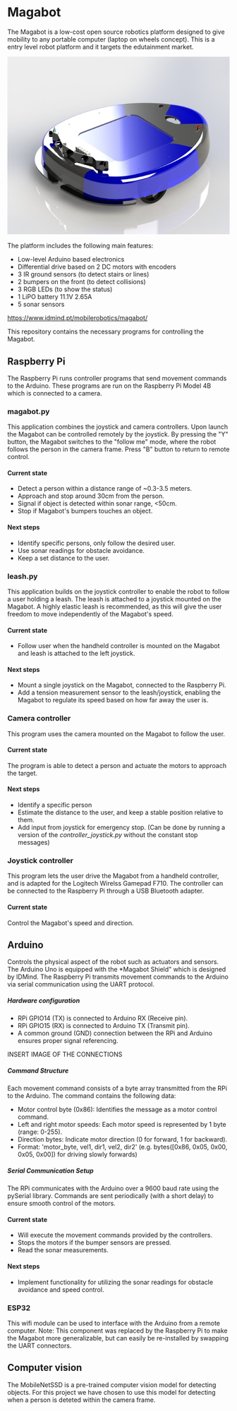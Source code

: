 # Magabot
The Magabot is a low-cost open source robotics platform designed to give mobility to any portable computer (laptop on wheels concept). This is a entry level robot platform and it targets the edutainment market.

![Magabot](images/MAGA_02s.jpg)

The platform includes the following main features:

- Low-level Arduino based electronics
- Differential drive based on 2 DC motors with encoders
- 3 IR ground sensors (to detect stairs or lines)
- 2 bumpers on the front (to detect collisions)
- 3 RGB LEDs (to show the status)
- 1 LiPO battery 11.1V 2.65A
- 5 sonar sensors

https://www.idmind.pt/mobilerobotics/magabot/

This repository contains the necessary programs for controlling the Magabot.


## Raspberry Pi
The Raspberry Pi runs controller programs that send movement commands to the Arduino.
These programs are run on the Raspberry Pi Model 4B which is connected to a camera.


### magabot.py
This application combines the joystick and camera controllers.
Upon launch the Magabot can be controlled remotely by the joystick.
By pressing the "Y" button, the Magabot switches to the "follow me" mode, where the robot follows the person in the camera frame.
Press "B" button to return to remote control.


#### Current state
- Detect a person within a distance range of ~0.3-3.5 meters.
- Approach and stop around 30cm from the person.
- Signal if object is detected within sonar range, <50cm.
- Stop if Magabot's bumpers touches an object.

#### Next steps
- Identify specific persons, only follow the desired user.
- Use sonar readings for obstacle avoidance.
- Keep a set distance to the user.

### leash.py
This application builds on the joystick controller to enable the robot to follow a user holding a leash.
The leash is attached to a joystick mounted on the Magabot.
A highly elastic leash is recommended, as this will give the user freedom to move independently of the Magabot's speed.


#### Current state
- Follow user when the handheld controller is mounted on the Magabot and leash is attached to the left joystick.

#### Next steps
- Mount a single joystick on the Magabot, connected to the Raspberry Pi.
- Add a tension measurement sensor to the leash/joystick, enabling the Magabot to regulate its speed based on how far away the user is.
  

### Camera controller
This program uses the camera mounted on the Magabot to follow the user.

#### Current state
The program is able to detect a person and actuate the motors to approach the target.

#### Next steps
- Identify a specific person
- Estimate the distance to the user, and keep a stable position relative to them.
- Add input from joystick for emergency stop. (Can be done by running a version of the *controller_joystick.py* without the constant stop messages)


### Joystick controller
This program lets the user drive the Magabot from a handheld controller, and is adapted for the Logitech Wirelss Gamepad F710.
The controller can be connected to the Raspberry Pi through a USB Bluetooth adapter.

#### Current state
Control the Magabot's speed and direction.


## Arduino
Controls the physical aspect of the robot such as actuators and sensors.
The Arduino Uno is equipped with the *Magabot Shield" which is designed by IDMind.
The Raspberry Pi transmits movement commands to the Arduino via serial communication using the UART protocol. 

##### Hardware configuration
- RPi GPIO14 (TX) is connected to Arduino RX (Receive pin).
- RPi GPIO15 (RX) is connected to Arduino TX (Transmit pin).
- A common ground (GND) connection between the RPi and Arduino ensures proper signal referencing.

INSERT IMAGE OF THE CONNECTIONS

##### Command Structure
Each movement command consists of a byte array transmitted from the RPi to the Arduino.
The command contains the following data:
- Motor control byte (0x86): Identifies the message as a motor control command.
- Left and right motor speeds: Each motor speed is represented by 1 byte (range: 0-255).
- Direction bytes: Indicate motor direction (0 for forward, 1 for backward).
- Format: 'motor_byte, vel1, dir1, vel2, dir2' (e.g. bytes([0x86, 0x05, 0x00, 0x05, 0x00]) for driving slowly forwards)

##### Serial Communication Setup
The RPi communicates with the Arduino over a 9600 baud rate using the pySerial library.
Commands are sent periodically (with a short delay) to ensure smooth control of the motors.


#### Current state
- Will execute the movement commands provided by the controllers.
- Stops the motors if the bumper sensors are pressed.
- Read the sonar measurements.

#### Next steps
- Implement functionality for utilizing the sonar readings for obstacle avoidance and speed control.


### ESP32
This wifi module can be used to interface with the Arduino from a remote computer.
Note: This component was replaced by the Raspberry Pi to make the Magabot more generalizable, but can easily be re-installed by swapping the UART connectors.


## Computer vision
The MobileNetSSD is a pre-trained computer vision model for detecting objects.
For this project we have chosen to use this model for detecting when a person is deteted within the camera frame.
